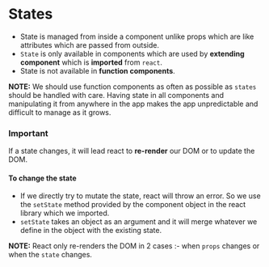# States

- State is managed from inside a component unlike props which are like attributes which are passed from outside.
- `State` is only available in components which are used by **extending component** which is **imported** from `react`.
- State is not available in **function components**.

**NOTE:** We should use function components as often as possible as `states` should be handled with care. Having state in all components and manipulating
it from anywhere in the app makes the app unpredictable and difficult to manage as it grows.

### Important
If a state changes, it will lead react to **re-render** our DOM or to update the DOM.

#### To change the state
- If we directly try to mutate the state, react will throw an error. So we use the `setState` method provided by the component
object in the react library which we imported.
- `setState` takes an object as an argument and it will merge whatever we define in the object with the existing state.

**NOTE:** React only re-renders the DOM in 2 cases :- when `props` changes or when the `state` changes.
